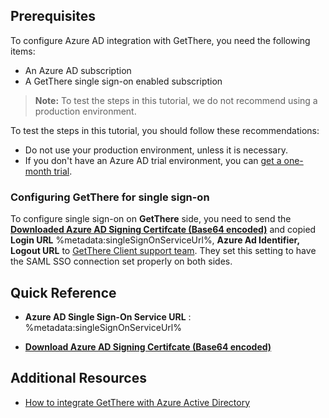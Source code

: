 ## Prerequisites

To configure Azure AD integration with GetThere, you need the following items:

- An Azure AD subscription
- A GetThere single sign-on enabled subscription

> **Note:**
> To test the steps in this tutorial, we do not recommend using a production environment.

To test the steps in this tutorial, you should follow these recommendations:

- Do not use your production environment, unless it is necessary.
- If you don't have an Azure AD trial environment, you can [get a one-month trial](https://azure.microsoft.com/pricing/free-trial/).

### Configuring GetThere for single sign-on

To configure single sign-on on **GetThere** side, you need to send the **[Downloaded Azure AD Signing Certifcate (Base64 encoded)](%metadata:certificateDownloadBase64Url%)** and copied **Login URL** %metadata:singleSignOnServiceUrl%, **Azure Ad Identifier, Logout URL** to [GetThere Client support team](mailto:dataintegration@sabre.com). They set this setting to have the SAML SSO connection set properly on both sides.

## Quick Reference

* **Azure AD Single Sign-On Service URL** : %metadata:singleSignOnServiceUrl%

* **[Download Azure AD Signing Certifcate (Base64 encoded)](%metadata:certificateDownloadBase64Url%)**


## Additional Resources

* [How to integrate GetThere with Azure Active Directory](https://docs.microsoft.com/azure/active-directory/saas-apps/getthere-tutorial)
